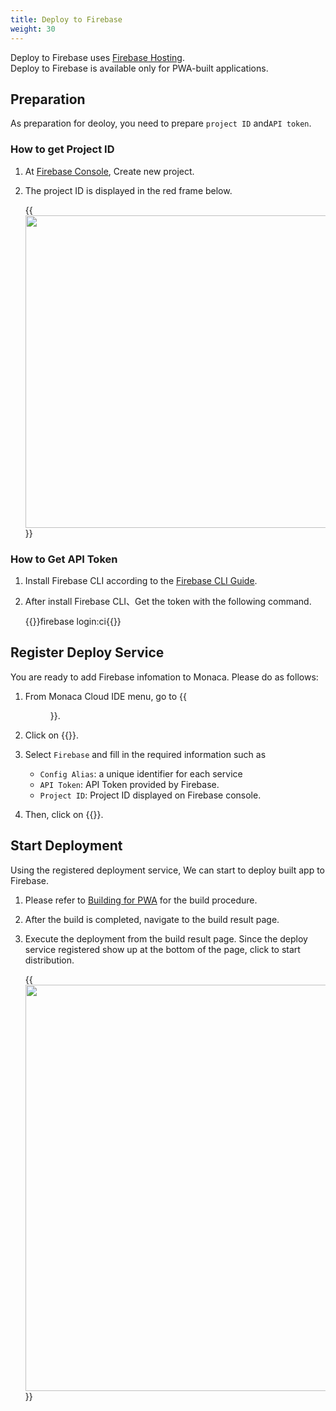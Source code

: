```yaml
---
title: Deploy to Firebase
weight: 30
---
```


Deploy to Firebase uses [Firebase Hosting](https://firebase.google.com/docs/hosting/quickstart).  
Deploy to Firebase is available only for PWA-built applications.

## Preparation
As preparation for deoloy, you need to prepare `project ID` and` API token `.

### How to get Project ID

1. At [Firebase Console](https://console.firebase.google.com), Create new project.
2. The project ID is displayed in the red frame below.

    {{<img src="/images/monaca_ide/manual/monaca_ci/firebase/project_id.png" width="500">}}

### How to Get API Token

1.  Install Firebase CLI according to the [Firebase CLI Guide](https://firebase.google.com/docs/hosting/quickstart).
2.  After install Firebase CLI、Get the token with the following command.

    {{<highlight bash>}}firebase login:ci{{</highlight>}}

## Register Deploy Service

You are ready to add Firebase infomation to Monaca. Please do as follows:

1.  From Monaca Cloud IDE menu, go to {{<menu menu1="Configure" menu2="Deploy Services">}}.

2.  Click on {{<guilabel name="Add Deploy Service">}}.

3.  Select `Firebase` and fill in the required information such as
    
    -   `Config Alias`: a unique identifier for each service
    -   `API Token`: API Token provided by Firebase.
    -   `Project ID`: Project ID displayed on Firebase console.

4. Then, click on {{<guilabel name="Add">}}.

## Start Deployment

Using the registered deployment service, We can start to deploy built app to Firebase.

1. Please refer to [Building for PWA](/en/products_guide/monaca_ide/build/build_pwa/) for the build procedure.

2. After the build is completed, navigate to the build result page.

3. Execute the deployment from the build result page. Since the deploy service registered show up at the bottom of the page, click to start distribution.

    {{<img src="/images/monaca_ide/manual/monaca_ci/firebase/start_deploy.png" width="650">}}
